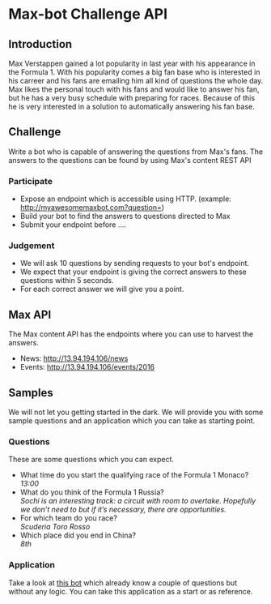 # Max-bot Challenge API

## Introduction
Max Verstappen gained a lot popularity in last year with his appearance in the Formula 1. With his popularity comes a big fan base who is interested in his carreer and his fans are emailing him all kind of questions the whole day.
Max likes the personal touch with his fans and would like to answer his fan, but he has a very busy schedule with preparing for races. Because of this he is very interested in a solution to automatically answering his fan base.

## Challenge
Write a bot who is capable of answering the questions from Max's fans. The answers to the questions can be found by using Max's content REST API 

### Participate
- Expose an endpoint which is accessible using HTTP. (example: http://myawesomemaxbot.com?question=)
- Build your bot to find the answers to questions directed to Max
- Submit your endpoint before ....

### Judgement
- We will ask 10 questions by sending requests to your bot's endpoint.
- We expect that your endpoint is giving the correct answers to these questions within 5 seconds.
- For each correct answer we will give you a point.

## Max API
The Max content API has the endpoints where you can use to harvest the answers.
- News: http://13.94.194.106/news
- Events: http://13.94.194.106/events/2016

## Samples
We will not let you getting started in the dark. We will provide you with some sample questions and an application which you can take as starting point.

### Questions
These are some questions which you can expect.

- What time do you start the qualifying race of the Formula 1 Monaco?  
  _13:00_
- What do you think of the Formula 1 Russia?  
  _Sochi is an interesting track: a circuit with room to overtake. Hopefully we don’t need to but if it’s necessary, there are opportunities._
- For which team do you race?  
  _Scuderia Toro Rosso_
- Which place did you end in China?  
  _8th_

### Application
Take a look at [this bot](https://github.com/exactsoftware/campusparty-maxbot) which already know a couple of questions but without any logic. You can take this application as a start or as reference.

